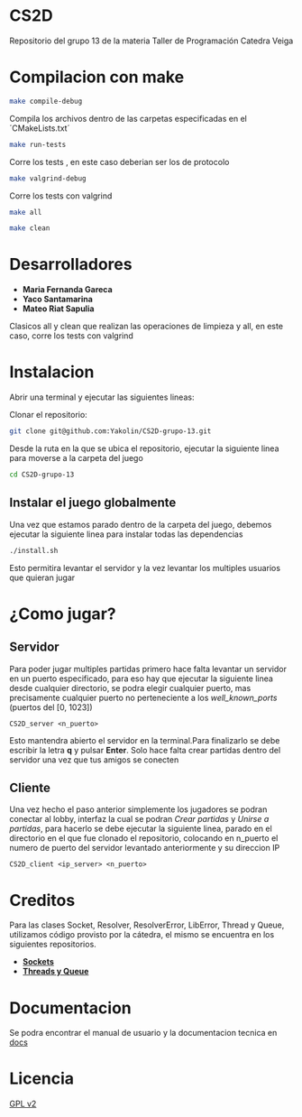 # CS2D

Repositorio del grupo 13 de la materia Taller de Programación Catedra Veiga

# Compilacion con make

```bash
make compile-debug
```

Compila los archivos dentro de las carpetas especificadas en el ´CMakeLists.txt´

```bash
make run-tests
```

Corre los tests , en este caso deberian ser los de protocolo

```bash
make valgrind-debug
```

Corre los tests con valgrind

```bash
make all

make clean
```

# Desarrolladores

- **Maria Fernanda Gareca**
- **Yaco Santamarina**
- **Mateo Riat Sapulia**

Clasicos all y clean que realizan las operaciones de limpieza y all, en este caso, corre los tests con valgrind

# Instalacion

Abrir una terminal y ejecutar las siguientes lineas:

Clonar el repositorio:

```bash
git clone git@github.com:Yakolin/CS2D-grupo-13.git
```

Desde la ruta en la que se ubica el repositorio, ejecutar la siguiente linea para moverse a la carpeta del juego

```bash
cd CS2D-grupo-13
```

## Instalar el juego globalmente

Una vez que estamos parado dentro de la carpeta del juego, debemos ejecutar la siguiente linea para instalar todas las dependencias

```bash
./install.sh
```

Esto permitira levantar el servidor y la vez levantar los multiples usuarios que quieran jugar

# ¿Como jugar?

## Servidor

Para poder jugar multiples partidas primero hace falta levantar un servidor en un puerto especificado, para eso hay que ejecutar la siguiente linea desde cualquier directorio, se podra elegir cualquier puerto, mas precisamente cualquier puerto no perteneciente a los _well_known_ports_ (puertos del [0, 1023])

```
CS2D_server <n_puerto>
```

Esto mantendra abierto el servidor en la terminal.Para finalizarlo se debe escribir la letra **q** y pulsar **Enter**. Solo hace falta crear partidas dentro del servidor una vez que tus amigos se conecten

## Cliente

Una vez hecho el paso anterior simplemente los jugadores se podran conectar al lobby, interfaz la cual se podran _Crear partidas_ y _Unirse a partidas_, para hacerlo se debe ejecutar la siguiente linea, parado en el directorio en el que fue clonado el repositorio, colocando en n_puerto el numero de puerto del servidor levantado anteriormente y su direccion IP

```
CS2D_client <ip_server> <n_puerto>
```

# Creditos

Para las clases Socket, Resolver, ResolverError, LibError, Thread y Queue, utilizamos código provisto por la cátedra, el mismo se encuentra en los siguientes repositorios.

- **[Sockets](https://github.com/eldipa/hands-on-sockets-in-cpp)**
- **[Threads y Queue](https://github.com/eldipa/hands-on-threads)**

# Documentacion

Se podra encontrar el manual de usuario y la documentacion tecnica en [docs](https://github.com/Yakolin/CS2D-grupo-13/tree/entrega-final/docs)

# Licencia

[GPL v2](https://www.gnu.org/licenses/old-licenses/gpl-2.0.html)
